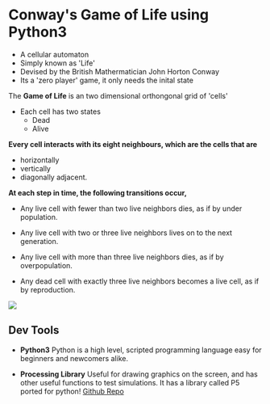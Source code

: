 # Conway's Game of Life using Python3

*	A cellular automaton
*	Simply known as 'Life'
*	Devised by the British Mathermatician John Horton Conway
*	Its a 'zero player' game, it only needs the inital state 

The **Game of Life** is an two dimensional orthongonal grid of 'cells' 

*	Each cell has two states
	*	Dead
	*	Alive

**Every cell interacts with its eight neighbours, which are the cells that are**
 
*	horizontally
*	vertically
*	diagonally adjacent. 

**At each step in time, the following transitions occur,**

*	Any live cell with fewer than two live neighbors dies, as if by under population.

*	Any live cell with two or three live neighbors lives on to the next generation.

*	Any live cell with more than three live neighbors dies, as if by overpopulation.

*	Any dead cell with exactly three live neighbors becomes a live cell, as if by reproduction.

![](/home/chirath/Videos/youtube-videos/conwaysgameoflife/Game_of_life_animated_glider_2.gif) 

## Dev Tools 

*	**Python3**
	Python is a high level, scripted programming language easy for beginners and newcomers alike. 

*	**Processing Library**
	Useful for drawing graphics on the screen, and has other useful functions to test simulations. It has a library called P5 ported for python! [Github Repo](https://github.com/p5py/p5) 
	
	

